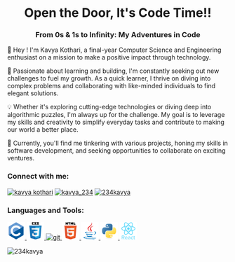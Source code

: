 <h1 align="center">Open the Door, It's Code Time!!</h1>
<h3 align="center">From 0s & 1s to Infinity: My Adventures in Code</h3>
<p>👋 Hey ! I'm Kavya Kothari, a final-year Computer Science and Engineering enthusiast on a mission to make a positive impact through technology.

🚀 Passionate about learning and building, I'm constantly seeking out new challenges to fuel my growth. As a quick learner, I thrive on diving into complex problems and collaborating with like-minded individuals to find elegant solutions.

💡 Whether it's exploring cutting-edge technologies or diving deep into algorithmic puzzles, I'm always up for the challenge. My goal is to leverage my skills and creativity to simplify everyday tasks and contribute to making our world a better place.

🔧 Currently, you'll find me tinkering with various projects, honing my skills in software development, and seeking opportunities to collaborate on exciting ventures.</p>
<h3 align="left">Connect with me:</h3>
<p align="left">
<a href="https://linkedin.com/in/kavya kothari" target="blank"><img align="center" src="https://raw.githubusercontent.com/rahuldkjain/github-profile-readme-generator/master/src/images/icons/Social/linked-in-alt.svg" alt="kavya kothari" height="30" width="40" /></a>
 <a href="https://www.leetcode.com/kavya_234" target="blank"><img align="center" src="https://raw.githubusercontent.com/rahuldkjain/github-profile-readme-generator/master/src/images/icons/Social/leet-code.svg" alt="kavya_234" height="30" width="40" /></a> 
 <a href="https://auth.geeksforgeeks.org/user/234kavya" target="blank"><img align="center" src="https://raw.githubusercontent.com/rahuldkjain/github-profile-readme-generator/master/src/images/icons/Social/geeks-for-geeks.svg" alt="234kavya" height="30" width="40" /></a> 
</p>

<h3 align="left">Languages and Tools:</h3>
<p align="left"> <a href="https://www.cprogramming.com/" target="_blank" rel="noreferrer"> <img src="https://raw.githubusercontent.com/devicons/devicon/master/icons/c/c-original.svg" alt="c" width="40" height="40"/> </a> <a href="https://www.w3schools.com/css/" target="_blank" rel="noreferrer"> <img src="https://raw.githubusercontent.com/devicons/devicon/master/icons/css3/css3-original-wordmark.svg" alt="css3" width="40" height="40"/> </a> <a href="https://git-scm.com/" target="_blank" rel="noreferrer"> <img src="https://www.vectorlogo.zone/logos/git-scm/git-scm-icon.svg" alt="git" width="40" height="40"/> </a> <a href="https://www.w3.org/html/" target="_blank" rel="noreferrer"> <img src="https://raw.githubusercontent.com/devicons/devicon/master/icons/html5/html5-original-wordmark.svg" alt="html5" width="40" height="40"/> </a> <a href="https://www.java.com" target="_blank" rel="noreferrer"> <img src="https://raw.githubusercontent.com/devicons/devicon/master/icons/java/java-original.svg" alt="java" width="40" height="40"/> </a> <a href="https://www.python.org" target="_blank" rel="noreferrer"> <img src="https://raw.githubusercontent.com/devicons/devicon/master/icons/python/python-original.svg" alt="python" width="40" height="40"/> </a> <a href="https://reactjs.org/" target="_blank" rel="noreferrer"> <img src="https://raw.githubusercontent.com/devicons/devicon/master/icons/react/react-original-wordmark.svg" alt="react" width="40" height="40"/> </a> </p>



<p><img align="center" src="https://github-readme-streak-stats.herokuapp.com/?user=234kavya&" alt="234kavya" /></p>
